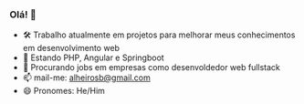 ### Olá! 👋
- 🛠 Trabalho atualmente em projetos para melhorar meus conhecimentos em desenvolvimento web
- 🌱 Estando PHP, Angular e Springboot
- 👯 Procurando jobs em empresas como desenvoldedor web fullstack
- 📫 mail-me: alheirosb@gmail.com
- 😄 Pronomes: He/Him

